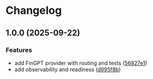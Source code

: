 # Changelog

## 1.0.0 (2025-09-22)


### Features

* add FinGPT provider with routing and tests ([56827e1](https://github.com/Fatdevil/Corealpha-FT-HF/commit/56827e12c91f38917ddd499b10585dad19dbd127))
* add observability and readiness ([d995f8b](https://github.com/Fatdevil/Corealpha-FT-HF/commit/d995f8b91a35f1ff4909f2f8d2be5c6ca284f02d))
